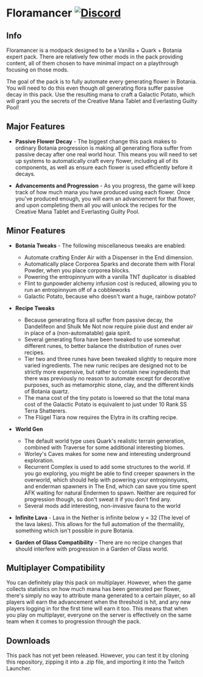 # Floramancer [![Discord][discordImg]][discordLink]

## Info

Floramancer is a modpack designed to be a Vanilla + Quark + Botania expert pack. There are relatively few other mods 
in the pack providing content, all of them chosen to have minimal impact on a playthrough focusing on those mods.

The goal of the pack is to fully automate every generating flower in Botania. You will need to do this even though 
*all* generating flora suffer passive decay in this pack. Use the resulting mana to craft a Galactic Potato, which will 
grant you the secrets of the Creative Mana Tablet and Everlasting Guilty Pool!


## Major Features

- **Passive Flower Decay** - The biggest change this pack makes to ordinary Botania progression is making all generating
    flora suffer from passive decay after one real world hour. This means you will need to set up systems to 
    automatically craft every flower, including all of its components, as well as ensure each flower is used efficiently 
    before it decays.  

- **Advancements and Progression** - As you progress, the game will keep track of how much mana you have produced using
    each flower. Once you've produced enough, you will earn an advancement for that flower, and upon completing them all
    you will unlock the recipes for the Creative Mana Tablet and Everlasting Guilty Pool.

  
## Minor Features

- **Botania Tweaks** - The following miscellaneous tweaks are enabled:
    - Automate crafting Ender Air with a Dispenser in the End dimension.
    - Automatically place Corporea Sparks and decorate them with Floral Powder, when you place corporea blocks.
    - Powering the entropinnyum with a vanilla TNT duplicator is disabled
    - Flint to gunpowder alchemy infusion cost is reduced, allowing you to run an entropinnyum off of a cobbleworks
    - Galactic Potato, because who doesn't want a huge, rainbow potato?

- **Recipe Tweaks** 
	- Because generating flora all suffer from passive decay, the Dandelifeon and Shulk Me Not now require pixie dust
      and ender air in place of a (non-automatable) gaia spirit.
	- Several generating flora have been tweaked to use somewhat different runes, to better balance the distribution
	  of runes over recipes.
	- Tier two and three runes have been tweaked slightly to require more varied ingredients. The new runic recipes are
      designed not to be strictly more expensive, but rather to contain new ingredients that there was previously no
	  reason to automate except for decorative purposes, such as metamorphic stone, clay, and the different kinds of
	  Botania quartz.
	- The mana cost of the tiny potato is lowered so that the total mana cost of the Galactic Potato is equivalent to 
	  just under 10 Rank SS Terra Shatterers.
	- The Flügel Tiara now requires the Elytra in its crafting recipe.

- **World Gen** 
    - The default world type uses Quark's realistic terrain generation, combined with Traverse for some additional
      interesting biomes.
    - Worley's Caves makes for some new and interesting underground exploration.
    - Recurrent Complex is used to add some structures to the world. If you go exploring, you might be able to find
      creeper spawners in the overworld, which should help with powering your entropinnyums, and enderman spawners in
      The End, which can save you time spent AFK waiting for natural Endermen to spawn. Neither are required for
      progression though, so don't sweat it if you don't find any.
    - Several mods add interesting, non-invasive fauna to the world

- **Infinite Lava** - Lava in the Nether is infinite below y = 32 (The level of the lava lakes). This allows for the 
    full automation of the thermalilly, something which isn't possible in pure Botania.
    
- **Garden of Glass Compatibility** - There are no recipe changes that should interfere with progression in a Garden of
    Glass world.
    
    
## Multiplayer Compatibility

You can definitely play this pack on multiplayer. However, when the game collects statistics on how much mana has been
generated per flower, there's simply no way to attribute mana generated to a certain player, so all players will
earn the advancement when the threshold is hit, and any new players logging in for the first time will earn it too.
This means that when you play on multiplayer, everyone on the server is effectively on the same team when it comes to
progression through the pack.


## Downloads

This pack has not yet been released. However, you can test it by cloning this repository, zipping it into a .zip file,
and importing it into the Twitch Launcher. 
	
	
	
[discordImg]: https://img.shields.io/discord/329440410839678986.svg?logo=discord&logoWidth=18&colorB=7289DA

[discordLink]: https://discord.gg/9eGp9fV